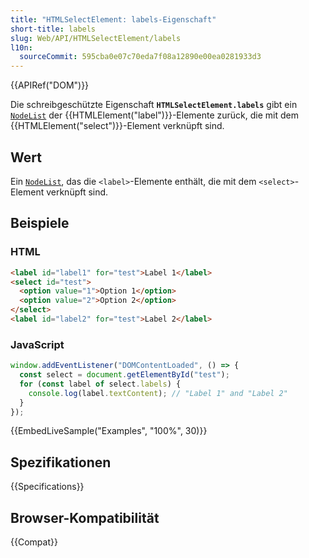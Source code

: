 ```yaml
---
title: "HTMLSelectElement: labels-Eigenschaft"
short-title: labels
slug: Web/API/HTMLSelectElement/labels
l10n:
  sourceCommit: 595cba0e07c70eda7f08a12890e00ea0281933d3
---
```


{{APIRef("DOM")}}

Die schreibgeschützte Eigenschaft **`HTMLSelectElement.labels`** gibt ein
[`NodeList`](/de/docs/Web/API/NodeList) der {{HTMLElement("label")}}-Elemente zurück, die mit dem
{{HTMLElement("select")}}-Element verknüpft sind.

## Wert

Ein [`NodeList`](/de/docs/Web/API/NodeList), das die `<label>`-Elemente enthält, die mit dem `<select>`-Element verknüpft sind.

## Beispiele

### HTML

```html
<label id="label1" for="test">Label 1</label>
<select id="test">
  <option value="1">Option 1</option>
  <option value="2">Option 2</option>
</select>
<label id="label2" for="test">Label 2</label>
```

### JavaScript

```js
window.addEventListener("DOMContentLoaded", () => {
  const select = document.getElementById("test");
  for (const label of select.labels) {
    console.log(label.textContent); // "Label 1" and "Label 2"
  }
});
```

{{EmbedLiveSample("Examples", "100%", 30)}}

## Spezifikationen

{{Specifications}}

## Browser-Kompatibilität

{{Compat}}
